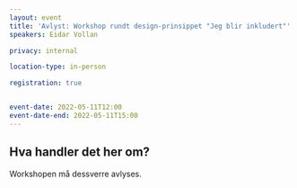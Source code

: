 ```yaml
---
layout: event
title: 'Avlyst: Workshop rundt design-prinsippet "Jeg blir inkludert"'
speakers: Eidar Vollan

privacy: internal

location-type: in-person

registration: true


event-date: 2022-05-11T12:00
event-date-end: 2022-05-11T15:00
---
```

## Hva handler det her om?
Workshopen må dessverre avlyses. 
